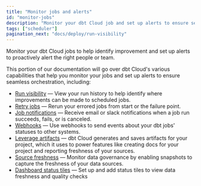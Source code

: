 ```yaml
---
title: "Monitor jobs and alerts"
id: "monitor-jobs"
description: "Monitor your dbt Cloud job and set up alerts to ensure seamless orchestration and optimize your data transformations"
tags: ["scheduler"]
pagination_next: "docs/deploy/run-visibility"
---
```


Monitor your dbt Cloud jobs to help identify improvement and set up alerts to proactively alert the right people or team. 

This portion of our documentation will go over dbt Cloud's various capabilities that help you monitor your jobs and set up alerts to ensure seamless orchestration, including:

- [Run visibility](/docs/deploy/run-visibility) &mdash; View your run history to help identify where improvements can be made to scheduled jobs.
- [Retry jobs](/docs/deploy/retry-jobs) &mdash; Rerun your errored jobs from start or the failure point.
- [Job notifications](/docs/deploy/job-notifications) &mdash; Receive email or slack notifications when a job run succeeds, fails, or is canceled.
- [Webhooks](/docs/deploy/webhooks) &mdash; Use webhooks to send events about your dbt jobs' statuses to other systems.
- [Leverage artifacts](/docs/deploy/artifacts) &mdash; dbt Cloud generates and saves artifacts for your project, which it uses to power features like creating docs for your project and reporting freshness of your sources.
- [Source freshness](/docs/deploy/source-freshness) &mdash; Monitor data governance by enabling snapshots to capture the freshness of your data sources. 
- [Dashboard status tiles](/docs/deploy/dashboard-status-tiles) &mdash; Set up and add status tiles to view data freshness and quality checks

<DocCarousel slidesPerView={1}>

<Lightbox src="/img/docs/dbt-cloud/deployment/deploy-scheduler.jpg" width="98%" title="An overview of a dbt Cloud job run which contains Run Summary, Job Trigger, Run Duration, and more."/>

<Lightbox src="/img/docs/dbt-cloud/deployment/run-history.png" width="95%" title="Run History dashboard allows you to monitor the health of your dbt project and displays jobs, job status, environment, timing, and more."/>


<Lightbox src="/img/docs/dbt-cloud/deployment/access-logs.gif" width="85%" title="Access logs for run steps" />

</DocCarousel>
